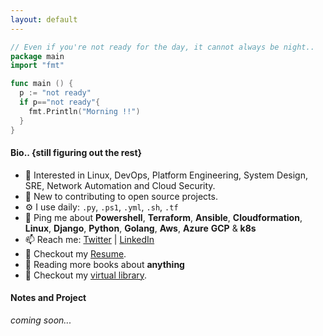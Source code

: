 ```yaml
---
layout: default
---
```

 
```go
// Even if you're not ready for the day, it cannot always be night..
package main
import "fmt"

func main () {
  p := "not ready"
  if p=="not ready"{
    fmt.Println("Morning !!")
  }
}
```
#### Bio.. {still figuring out the rest}
- 🌱 Interested in Linux, DevOps, Platform Engineering, System Design, SRE, Network Automation and Cloud Security.
- 🏢 New to contributing to open source projects.
- ⚙️ I use daily: `.py`, `.ps1`, `.yml`, `.sh`,  `.tf`
- 💬 Ping me about **Powershell**, **Terraform**, **Ansible**, **Cloudformation**, **Linux**, **Django**, **Python**, **Golang**, **Aws**, **Azure** **GCP** & **k8s**
- 📫 Reach me: [Twitter](https://twitter.com/thedarknative) | [LinkedIn](https://www.linkedin.com/in/thedarknative/)
- 📝 Checkout my [Resume](files/resume.pdf).
- 🌱 Reading more books about **anything**
- 📝 Checkout my [virtual library](./lib.html).


#### Notes and Project

_coming soon..._

